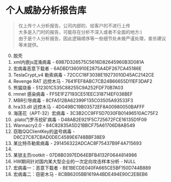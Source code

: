 # 个人威胁分析报告库

> 仅上传个人分析报告，公司内部的、给客户的不进行上传  
> 大多是入门时的报告，可能存在分析不深入或者不全面的地方:)  
> 由于是个人分析报告，因此逻辑顺序等一些细节处未做严谨处理，查杀建议等未提供。  

000. 脱壳
001. xml内嵌js混淆病毒 - 69B7D326575C5616D82645960B3D081A
002. 宏病毒恶意下载者 - 6ADBD1360910E2875A4DF267CA45186E
003. TeslaCrypt_v4 勒索病毒 - 72CCC18F3038E19273010D45AC2142CE
004. Revenge RAT 远控木马 - 7641FEF8ABC7CB24B66655D11EF3DAF2
005. 熊猫烧香 - 512301C535C88255C9A252FDF70B7A03
006. rmnet 感染病毒 - FF5E1F27193CE51EEC318714EF038BEF
007. MBR引导病毒 - 8CFA512BA62399F135C03505A93533F3
008. hra33.dll 远控木马 - 4D049BC19B03572EF8A00980050BAFFF
009. 海莲花（APT-32）宏病毒 - 3C3B2CC9FF5D7030FB01496510AC75F2
010. .plato门罗币挖矿病毒 - D48AB2E921F5C725672FCE16135D1F09
011. Wannacry2.0 - 84C82835A5D21BBCF75A61706D8AB549    
012. 窃取QQClientKey的盗号病毒 - D6C27C87CBAD0DEC4589E6748BBF38E9     
013. 某比特币勒索病毒 - 291456322ADCAC8F75437B9F4A715693    
014.      
015. 某锁主页rootkit - 07D8B0397ED64EBFB4132F0644814986      
016. HW期间针对国内某大型企业的一次定向攻击样本分析 - NULL    
017. 宏病毒一：恶意下载者 - BE1BECDE040FA665CE5BF150D744B889
018. 宏病毒二：窃密木马 - 8CBB6205BB1619A4BDE494E90C2EBEB6  
  
